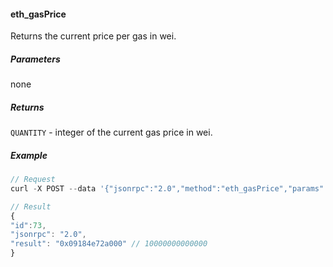 
#### eth_gasPrice

Returns the current price per gas in wei.

##### Parameters
none

##### Returns

`QUANTITY` - integer of the current gas price in wei.

##### Example
```js
// Request
curl -X POST --data '{"jsonrpc":"2.0","method":"eth_gasPrice","params":[],"id":73}'

// Result
{
"id":73,
"jsonrpc": "2.0",
"result": "0x09184e72a000" // 10000000000000
}
```
